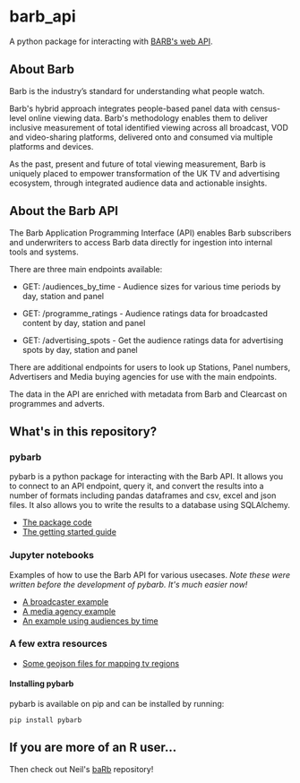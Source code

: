 # barb_api
A python package for interacting with [BARB's web API](https://barb-api.co.uk/api-docs).

## About Barb

Barb is the industry’s standard for understanding what people watch.

Barb's hybrid approach integrates people-based panel data with census-level online viewing data. Barb's methodology enables them to deliver inclusive measurement of total identified viewing across all broadcast, VOD and video-sharing platforms, delivered onto and consumed via multiple platforms and devices.

As the past, present and future of total viewing measurement, Barb is uniquely placed to empower transformation of the UK TV and advertising ecosystem, through integrated audience data and actionable insights.

## About the Barb API

The Barb Application Programming Interface (API) enables Barb subscribers and underwriters to access Barb data directly for ingestion into internal tools and systems.

There are three main endpoints available:

- GET: /audiences_by_time - Audience sizes for various time periods by day, station and panel

- GET: /programme_ratings - Audience ratings data for broadcasted content by day, station and panel

- GET: /advertising_spots - Get the audience ratings data for advertising spots by day, station and panel

There are additional endpoints for users to look up Stations, Panel numbers, Advertisers and Media buying agencies for use with the main endpoints.

The data in the API are enriched with metadata from Barb and Clearcast on programmes and adverts.

## What's in this repository?

### pybarb

pybarb is a python package for interacting with the Barb API. It allows you to connect to an API endpoint, query it, and convert the results into a number of formats including pandas dataframes and csv, excel and json files. It also allows you to write the results to a database using SQLAlchemy. 

- [The package code](https://github.com/coppeliaMLA/barb_api/tree/pyBARB_dev/python/pybarb)
- [The getting started guide](http://www.coppelia.io/pybarb/pybarb/getting_started.html)

### Jupyter notebooks

Examples of how to use the Barb API for various usecases. *Note these were written before the development of pybarb. It's much easier now!*

- [A broadcaster example](jupyter_notebooks/a_broadcaster_example.ipynb)
- [A media agency example](jupyter_notebooks/a_media_agency_example.ipynb)
- [An example using audiences by time](jupyter_notebooks/an_audiences_by_time_example.ipynb)

### A few extra resources

- [Some geojson files for mapping tv regions](assets/tv_regions)

#### Installing pybarb

pybarb is available on pip and can be installed by running:

```
pip install pybarb
```

## If you are more of an R user...

Then check out Neil's [baRb](https://github.com/neilc-itv/baRb) repository!


